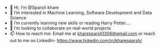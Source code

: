 - 👋 Hi, I’m @Sparsh khare 
- 👀 I’m interested in Machine Learning, Software Development and Data Science
- 🌱 I’m currently learning new skills or reading Harry Potter....
- 💞️ I’m looking to collaborate on real-world projects
- 📫 How to reach me: Email me at kharesparsh1306@gmail.com or reach out to me on LinkedIn- https://www.linkedin.com/in/kharesparsh/

